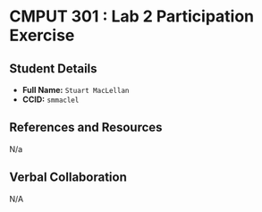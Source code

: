 # CMPUT 301 : Lab 2 Participation Exercise

## Student Details

- **Full Name:** `Stuart MacLellan`
- **CCID:** `smmaclel`

## References and Resources

N/a

## Verbal Collaboration

N/A
